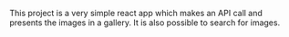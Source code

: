 This project is a very simple react app which makes an API call and presents the images in a gallery. It is also possible to search for images.
